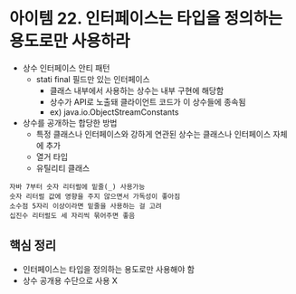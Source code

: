# 아이템 22. 인터페이스는 타입을 정의하는 용도로만 사용하라
- 상수 인터페이스 안티 패턴
    - stati final 필드만 있는 인터페이스
        - 클래스 내부에서 사용하는 상수는 내부 구현에 해당함
        - 상수가 API로 노출돼 클라이언트 코드가 이 상수들에 종속됨
        - ex) java.io.ObjectStreamConstants
- 상수를 공개하는 합당한 방법
    - 특정 클래스나 인터페이스와 강하게 연관된 상수는 클래스나 인터페이스 자체에 추가
    - 열거 타입
    - 유틸리티 클래스

```
자바 7부터 숫자 리터럴에 밑줄(_) 사용가능
숫자 리터럴 값에 영향을 주지 않으면서 가독성이 좋아짐
소수점 5자리 이상이라면 밑줄을 사용하는 걸 고려
십진수 리터럴도 세 자리씩 묶어주면 좋음
```

## 핵심 정리
- 인터페이스는 타입을 정의하는 용도로만 사용해야 함
- 상수 공개용 수단으로 사용 X